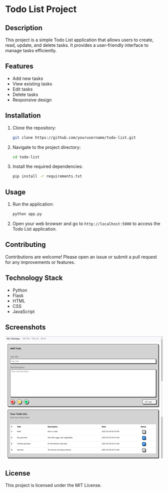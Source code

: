 # Todo List Project

## Description
This project is a simple Todo List application that allows users to create, read, update, and delete tasks. It provides a user-friendly interface to manage tasks efficiently.

## Features
- Add new tasks
- View existing tasks
- Edit tasks
- Delete tasks
- Responsive design

## Installation
1. Clone the repository:
   ```bash
   git clone https://github.com/yourusername/todo-list.git
   ```
2. Navigate to the project directory:
   ```bash
   cd todo-list
   ```
3. Install the required dependencies:
   ```bash
   pip install -r requirements.txt
   ```

## Usage
1. Run the application:
   ```bash
   python app.py
   ```
2. Open your web browser and go to `http://localhost:5000` to access the Todo List application.

## Contributing
Contributions are welcome! Please open an issue or submit a pull request for any improvements or features.

## Technology Stack
- Python
- Flask
- HTML
- CSS
- JavaScript

## Screenshots
![Add Todo](static/ss1.png)
![Todo List](static/ss2.png)

## License
This project is licensed under the MIT License.
